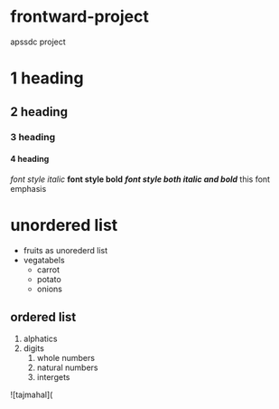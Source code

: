 # frontward-project
apssdc project
# 1 heading
## 2 heading
### 3 heading
#### 4 heading
*font style italic*
**font style bold**
***font style both italic and bold***
this font emphasis
# unordered list
* fruits as unorederd list
* vegatabels
  * carrot
  * potato
  * onions
## ordered list
1. alphatics
2. digits
   1. whole numbers
   2. natural numbers
   3. intergets 

![tajmahal](
